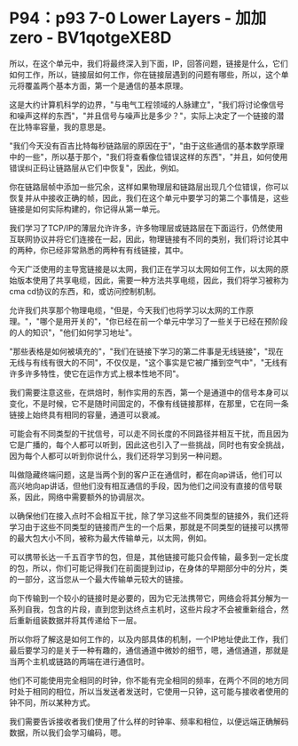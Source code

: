 # P94：p93 7-0 Lower Layers - 加加zero - BV1qotgeXE8D

所以，在这个单元中，我们将最终深入到下面，IP，回答问题，链接是什么，它们如何工作，所以，链接层如何工作，你在链接层遇到的问题有哪些，所以，这个单元将覆盖两个基本方面，第一个是通信的基本原理。

这是大约计算机科学的边界，"与电气工程领域的人脉建立"，"我们将讨论像信号和噪声这样的东西"，"并且信号与噪声比是多少？"，实际上决定了一个链接的潜在比特率容量，我的意思是。

"我们今天没有百吉比特每秒链路层的原因在于"，"由于这些通信的基本数学原理中的一些"，所以基于那个，"我们将查看像位错误这样的东西"，"并且，如何使用错误纠正码让链路层从它们中恢复"，因此，例如。

你在链路层帧中添加一些冗余，这样如果物理层和链路层出现几个位错误，你可以恢复并从中接收正确的帧，因此，我们在这个单元中要学习的第二个事情是，这些链接是如何实际构建的，你记得从第一单元。

我们学习了TCP/IP的薄层允许许多，许多物理层或链路层在下面运行，仍然使用互联网协议并将它们连接在一起，因此，物理链接有不同的类别，我们将讨论其中的两种，你已经非常熟悉的两种有有线链接，其中。

今天广泛使用的主导宽链接是以太网，我们正在学习以太网如何工作，以太网的原始版本使用了共享电缆，因此，需要一种方法共享电缆，因此，我们将学习被称为cma cd协议的东西，和，或访问控制机制。

允许我们共享那个物理电缆，"但是，今天我们也将学习以太网的工作原理。"，"哪个是用开关的"，"你已经在前一个单元中学习了一些关于已经在预阶段的人的知识"，"他们如何学习地址"。

"那些表格是如何被填充的"，"我们在链接下学习的第二件事是无线链接"，"现在无线与有线有很大的不同"，不仅仅是，"这个事实是它被广播到空气中"，"无线有许多许多特性，使它在运作方式上根本性地不同"。

我们需要注意这些，在烘焙时，制作实用的东西，第一个是通道中的信号本身可以变化，不是时候，它不是随时间固定的，不像有线链接那样，在那里，它在同一条链接上始终具有相同的容量，通道可以衰减。

可能会有不同类型的干扰信号，可以走不同长度的不同路径并相互干扰，而且因为它是广播的，每个人都可以听到，因此这也引入了一些挑战，同时也有安全挑战，因为每个人都可以听到你说什么，我们还将学习到另一种问题。

叫做隐藏终端问题，这是当两个到的客户正在通信时，都在向ap讲话，他们可以高兴地向ap讲话，但他们没有相互通信的手段，因为他们之间没有直接的信号联系，因此，网络中需要额外的协调层次。

以确保他们在接入点时不会相互干扰，除了学习这些不同类型的链接外，我们还将学习由于这些不同类型的链接而产生的一个后果，那就是不同类型的链接可以携带的最大包大小不同，被称为最大传输单元，以太网，例如。

可以携带长达一千五百字节的包，但是，其他链接可能只会传输，最多到一定长度 的包，所以，你们可能记得我们在前面提到过ip，在身体的早期部分中的分片，类的一部分，这当您从一个最大传输单元较大的链接。

向下传输到一个较小的链接时是必要的，因为它无法携带它，网络会将其分解为一系列自我，包含的片段，直到您到达终点主机时，这些片段才不会被重新组合，然后重新组装数据并将其传递给下一层。

所以你将了解这是如何工作的，以及内部具体的机制，一个IP地址使此工作，我们最后要学习的是关于一种有趣的，通信通道中微妙的细节，嗯，通信通道，那就是当两个主机或链路的两端在进行通信时。

他们不可能使用完全相同的时钟，你不能有完全相同的频率，在两个不同的地方同时处于相同的相位，所以当发送者发送时，它使用一只钟，这可能与接收者使用的钟不同，所以某种方式。

我们需要告诉接收者我们使用了什么样的时钟率、频率和相位，以便远端正确解码数据，所以我们会学习编码，嗯。

